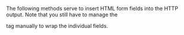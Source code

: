 ﻿The following methods serve to insert HTML form fields into the HTTP output. Note that you still have to manage the <FORM> tag manually to wrap the individual fields.